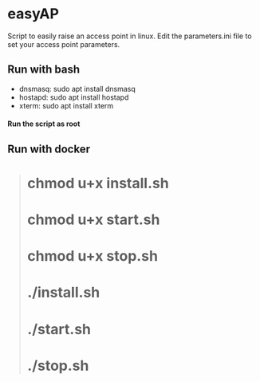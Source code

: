 # easyAP
Script to easily raise an access point in linux. Edit the parameters.ini file to set your access point parameters.

## Run with bash

* dnsmasq: sudo apt install dnsmasq
* hostapd: sudo apt install hostapd
* xterm: sudo apt install xterm

#### Run the script as root

## Run with docker

> # chmod u+x install.sh
> # chmod u+x start.sh
> # chmod u+x stop.sh
> # ./install.sh
> # ./start.sh
> # ./stop.sh